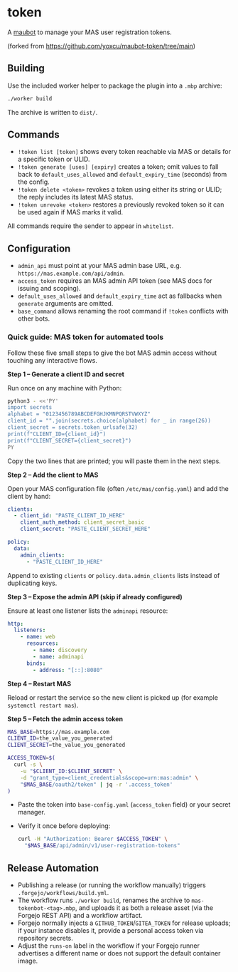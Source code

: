 # token
A [maubot](https://github.com/maubot/maubot) to manage your MAS user registration tokens.

(forked from https://github.com/yoxcu/maubot-token/tree/main)

## Building

Use the included worker helper to package the plugin into a `.mbp` archive:

```bash
./worker build
```

The archive is written to `dist/`.

## Commands

- `!token list [token]` shows every token reachable via MAS or details for a specific token or ULID.
- `!token generate [uses] [expiry]` creates a token; omit values to fall back to `default_uses_allowed` and `default_expiry_time` (seconds) from the config.
- `!token delete <token>` revokes a token using either its string or ULID; the reply includes its latest MAS status.
- `!token unrevoke <token>` restores a previously revoked token so it can be used again if MAS marks it valid.

All commands require the sender to appear in `whitelist`.

## Configuration

- `admin_api` must point at your MAS admin base URL, e.g. `https://mas.example.com/api/admin`.
- `access_token` requires an MAS admin API token (see MAS docs for issuing and scoping).
- `default_uses_allowed` and `default_expiry_time` act as fallbacks when `generate` arguments are omitted.
- `base_command` allows renaming the root command if `!token` conflicts with other bots.

### Quick guide: MAS token for automated tools

Follow these five small steps to give the bot MAS admin access without touching any interactive flows.

**Step 1 – Generate a client ID and secret**

Run once on any machine with Python:

```bash
python3 - <<'PY'
import secrets
alphabet = "0123456789ABCDEFGHJKMNPQRSTVWXYZ"
client_id = "".join(secrets.choice(alphabet) for _ in range(26))
client_secret = secrets.token_urlsafe(32)
print(f"CLIENT_ID={client_id}")
print(f"CLIENT_SECRET={client_secret}")
PY
```

Copy the two lines that are printed; you will paste them in the next steps.

**Step 2 – Add the client to MAS**

Open your MAS configuration file (often `/etc/mas/config.yaml`) and add the client by hand:

```yaml
clients:
  - client_id: "PASTE_CLIENT_ID_HERE"
    client_auth_method: client_secret_basic
    client_secret: "PASTE_CLIENT_SECRET_HERE"

policy:
  data:
    admin_clients:
      - "PASTE_CLIENT_ID_HERE"
```

Append to existing `clients` or `policy.data.admin_clients` lists instead of duplicating keys.

**Step 3 – Expose the admin API (skip if already configured)**

Ensure at least one listener lists the `adminapi` resource:

```yaml
http:
  listeners:
    - name: web
      resources:
        - name: discovery
        - name: adminapi
      binds:
        - address: "[::]:8080"
```

**Step 4 – Restart MAS**

Reload or restart the service so the new client is picked up (for example `systemctl restart mas`).

**Step 5 – Fetch the admin access token**

```bash
MAS_BASE=https://mas.example.com
CLIENT_ID=the_value_you_generated
CLIENT_SECRET=the_value_you_generated

ACCESS_TOKEN=$(
  curl -s \
    -u "$CLIENT_ID:$CLIENT_SECRET" \
    -d "grant_type=client_credentials&scope=urn:mas:admin" \
    "$MAS_BASE/oauth2/token" | jq -r '.access_token'
)
```

- Paste the token into `base-config.yaml` (`access_token` field) or your secret manager.
- Verify it once before deploying:

  ```bash
  curl -H "Authorization: Bearer $ACCESS_TOKEN" \
    "$MAS_BASE/api/admin/v1/user-registration-tokens"
  ```

## Release Automation

- Publishing a release (or running the workflow manually) triggers `.forgejo/workflows/build.yml`.
- The workflow runs `./worker build`, renames the archive to `mas-tokenbot-<tag>.mbp`, and uploads it as both a release asset (via the Forgejo REST API) and a workflow artifact.
- Forgejo normally injects a `GITHUB_TOKEN`/`GITEA_TOKEN` for release uploads; if your instance disables it, provide a personal access token via repository secrets.
- Adjust the `runs-on` label in the workflow if your Forgejo runner advertises a different name or does not support the default container image.
